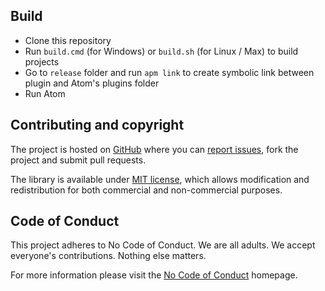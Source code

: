 ## Build

* Clone this repository
* Run `build.cmd` (for Windows) or `build.sh` (for Linux / Max) to build projects
* Go to `release` folder and run `apm link` to create symbolic link between plugin and Atom's plugins folder
* Run Atom

## Contributing and copyright

The project is hosted on [GitHub](https://github.com/ionide/ionide-fsi) where you can [report issues](https://github.com/ionide/ionide-fsi/issues), fork
the project and submit pull requests.

The library is available under [MIT license](https://github.com/ionide/ionide-fsi/blob/master/LICENSE.md), which allows modification and
redistribution for both commercial and non-commercial purposes.

## Code of Conduct

This project adheres to No Code of Conduct. We are all adults. We accept everyone's contributions. Nothing else matters.

For more information please visit the [No Code of Conduct](https://github.com/domgetter/NCoC) homepage.
